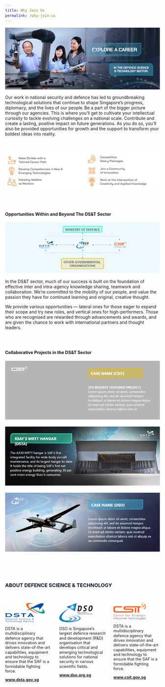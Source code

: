 ```yaml
---
title: Why Join Us
permalink: /why-join-us
---
```

![Alt text for image on Isomer site](/images/join/Join_Banner.png)
<p style="">Our work in national security and defence has led to groundbreaking technological solutions that continue to shape Singapore’s progress, diplomacy, and the lives of our people. Be a part of the bigger picture through our agencies. This is where you’ll  get to cultivate your intellectual curiosity to tackle evolving challenges on a national scale. Contribute and create a lasting, positive impact on future generations. As you do so, you’ll also be provided opportunities for growth and the support to transform your boldest ideas into reality.</p>
<img src="/images/join/Join_Benefits.png" style="margin:2rem 0;" />

<h4 style="font-weight:bold;margin-top:2rem;">Opportunities Within and Beyond The DS&T Sector</h4>
<img src="images/join-opportunities.png"/>

<p style="margin-top:1rem;">In the DS&T sector, much of our success is built on the foundation of effective inter and intra-agency knowledge sharing, teamwork and collaboration. We’re committed to the mobility of our people, and value the passion they have for continued learning and original, creative thought. 
 </p>
<p>
We provide various opportunities — lateral ones for those eager to expand their scope and try new roles, and vertical ones for high-performers. Those who are recognised are rewarded through advancements and awards, and are given the chance to work with international partners and thought leaders.
</p>

<h4 style="font-weight:bold;margin-top:4rem;">Collaborative Projects in the DS&T Sector</h4>
<img src="images/testimonial-1.png" style="margin-bottom:1.25rem;"/>
<img src="images/testimonial-2.png" style="margin-bottom:1.25rem;"/>
<img src="images/testimonial-3.png" style=""/>

<h3 style="font-weight:bold;margin-top:6rem;color:#0C1926;">ABOUT DEFENCE SCIENCE & TECHNOLOGY</h3>

<style>
    .dst-3-col{display:flex;justify-content:space-between;}
    .dst-col{display:flex;width:30%;flex-direction:column;}
    .dst-col img{
    width:fit-content;
    margin:2rem 0 0 0;
    }
    
    @media (max-width:767px){
    .dst-3-col{
        flex-direction:column;
    }
    
    .dst-col{
    width:100%;}
    }
</style>

<div class="dst-3-col">
    <div class="dst-col">
        <img src="/images/dsta-logo.png" style=""/>
            <p style="font-size:0.8rem;line-height:1.2">DSTA is a multidisciplinary defence agency that drives innovation and delivers state-of-the-art capabilities, equipment and technology to ensure that the SAF is a formidable fighting force.</p>
            <a href="https://www.dsta.gov.sg/home" target="_blank" style="font-weight:bold;font-size:0.8rem;line-height:1.2">www.dsta.gov.sg</a>
    </div>
    <div class="dst-col">
        <img src="/images/dso-logo.png" style=""/>
            <p style="font-size:0.8rem;line-height:1.2">DSO is Singapore’s largest defence research and development (R&D) organisation that develops critical and emerging technological solutions for national security in various scientific fields.
</p>
            <a href="https://www.dso.org.sg" target="_blank" style="font-weight:bold;font-size:0.8rem;line-height:1.2">www.dso.org.sg</a>
    </div>
    <div class="dst-col">
        <img src="/images/csit-logo.png" style=""/>
            <p style="font-size:0.8rem;line-height:1.2">DSTA is a multidisciplinary defence agency that drives innovation and delivers state-of-the-art capabilities, equipment and technology to ensure that the SAF is a formidable fighting force.</p>
            <a href="https://www.csit.gov.sg" target="_blank" style="font-weight:bold;font-size:0.8rem;line-height:1.2">www.csit.gov.sg</a>
    </div>
</div>